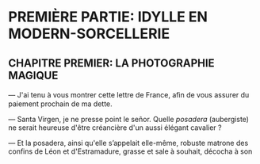 # PREMIÈRE PARTIE: IDYLLE EN MODERN-SORCELLERIE

## CHAPITRE PREMIER: LA PHOTOGRAPHlE MAGIQUE

— J'ai tenu à vous montrer cette lettre de France, aﬁn de vous assurer
du paiement prochain de ma dette.

— Santa Virgen, je ne presse point le señor. Quelle _posadera_ (aubergiste)
ne serait heureuse d'être créancière d'un aussi élégant cavalier ?

— Et la posadera, ainsi qu'elle s’appelait elle-même, robuste matrone des
confins de Léon et d'Estramadure, grasse et sale à souhait, décocha à son
